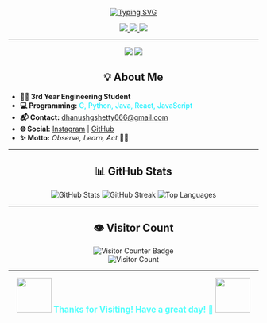 <p align="center">
  <a href="https://github.com/DZ1shetty">
    <img src="https://readme-typing-svg.demolab.com?font=Montserrat&weight=900&size=38&pause=2000&color=54FFFD&center=true&vCenter=true&width=800&lines=Welcome+to+my+GitHub+Profile!;I'm+Dhanush+G+Shetty+%F0%9F%91%8B;Observe+%7C+Learn+%7C+Act+%F0%9F%92%A1" alt="Typing SVG" />
  </a>
</p>

<p align="center">
  <a href="https://github.com/DZ1shetty">
    <img src="https://img.shields.io/badge/GitHub-181717?style=for-the-badge&logo=github&logoColor=white">
  </a>
  <a href="mailto:dhanushgshetty666@gmail.com">
    <img src="https://img.shields.io/badge/Email-dhanushgshetty666@gmail.com-0078D4?style=for-the-badge&logo=gmail&logoColor=white">
  </a>
  <a href="https://www.instagram.com/dhanu_shetty1105/">
    <img src="https://img.shields.io/badge/Instagram-dhanu__shetty1105-E4405F?style=for-the-badge&logo=instagram&logoColor=white">
  </a>
</p>

---

<p align="center">
  <img src="https://img.shields.io/badge/3rd%20Year%20Engineering%20Student-00EFFF?style=flat-square&logo=graduation-cap&logoColor=white" />
  <img src="https://img.shields.io/badge/Programming-C%20%7C%20Python%20%7C%20Java%20%7C%20React%20%7C%20JavaScript-yellow?style=flat-square" />
</p>

<h2 align="center">💡 About Me</h2>

<p align="center">
  <ul>
    <li><b>👨‍🎓 3rd Year Engineering Student</b></li>
    <li><b>💻 Programming:</b> <span style="color:#00EFFF;">C, Python, Java, React, JavaScript</span></li>
    <li><b>📬 Contact:</b> <a href="mailto:dhanushgshetty666@gmail.com">dhanushgshetty666@gmail.com</a></li>
    <li><b>🌐 Social:</b> <a href="https://www.instagram.com/dhanu_shetty1105/">Instagram</a> | <a href="https://github.com/DZ1shetty">GitHub</a></li>
    <li><b>✨ Motto:</b> <i>Observe, Learn, Act</i> 🚀🔥</li>
  </ul>
</p>

---

<h2 align="center">📊 GitHub Stats</h2>

<p align="center">
  <img src="https://github-readme-stats.vercel.app/api?username=DZ1shetty&show_icons=true&theme=radical&hide_title=true&count_private=true" alt="GitHub Stats" />
  <img src="https://streak-stats.demolab.com/?user=DZ1shetty&theme=radical" alt="GitHub Streak" />
  <img src="https://github-readme-stats.vercel.app/api/top-langs/?username=DZ1shetty&layout=compact&theme=radical" alt="Top Languages" />
</p>

---

<h2 align="center">👁️ Visitor Count</h2>

<p align="center">
  <img src="https://img.shields.io/badge/Visitor%20Counter-Active-brightgreen?style=for-the-badge" alt="Visitor Counter Badge" /><br>
  <img src="https://profile-counter.glitch.me/DZ1shetty/count.svg" alt="Visitor Count" />
</p>

---

<p align="center">
  <img src="https://media.giphy.com/media/26xBwdIuRJiAIqHwA/giphy.gif" width="70" /> 
  <b style="font-size:1.2em; color:#54FFFD;">Thanks for Visiting! Have a great day! 🚀</b>
  <img src="https://media.giphy.com/media/3o7abB06u9bNzA8lu8/giphy.gif" width="70" />
</p>
